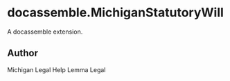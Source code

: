 # docassemble.MichiganStatutoryWill

A docassemble extension.

## Author

Michigan Legal Help
Lemma Legal

